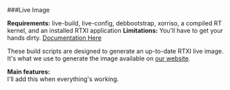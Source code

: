###Live Image

**Requirements:** live-build, live-config, debbootstrap, xorriso, a compiled RT kernel, and an installed RTXI application
**Limitations:** You'll have to get your hands dirty. [Documentation Here](http://live.debian.net/manual/3.x/html/live-manual.en.html)

These build scripts are designed to generate an up-to-date RTXI live image. It's what we use to generate the image available on [our website](http://rtxi.org/install/). 

**Main features:**  
I'll add this when everything's working.

